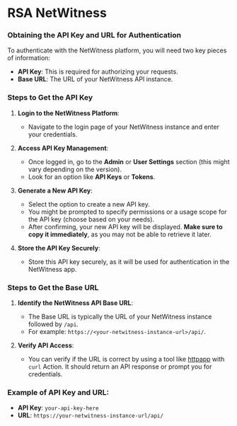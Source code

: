 # RSA NetWitness
### Obtaining the API Key and URL for Authentication

To authenticate with the NetWitness platform, you will need two key pieces of information:

- **API Key**: This is required for authorizing your requests.
- **Base URL**: The URL of your NetWitness API instance.

### Steps to Get the API Key

1. **Login to the NetWitness Platform**:
   - Navigate to the login page of your NetWitness instance and enter your credentials.

2. **Access API Key Management**:
   - Once logged in, go to the **Admin** or **User Settings** section (this might vary depending on the version).
   - Look for an option like **API Keys** or **Tokens**.
   
3. **Generate a New API Key**:
   - Select the option to create a new API key.
   - You might be prompted to specify permissions or a usage scope for the API key (choose based on your needs).
   - After confirming, your new API key will be displayed. **Make sure to copy it immediately**, as you may not be able to retrieve it later.

4. **Store the API Key Securely**:
   - Store this API key securely, as it will be used for authentication in the NetWitness app.

### Steps to Get the Base URL

1. **Identify the NetWitness API Base URL**:
   - The Base URL is typically the URL of your NetWitness instance followed by `/api`.
   - For example: `https://<your-netwitness-instance-url>/api/`.

2. **Verify API Access**:
   - You can verify if the URL is correct by using a tool like [httpapp](https://shuffler.io/apps/ebfe7d5c80000676588f86731db0a555) with `curl` Action. It should return an API response or prompt you for credentials.
### Example of API Key and URL:

- **API Key**: `your-api-key-here`
- **URL**: `https://your-netwitness-instance-url/api/`
